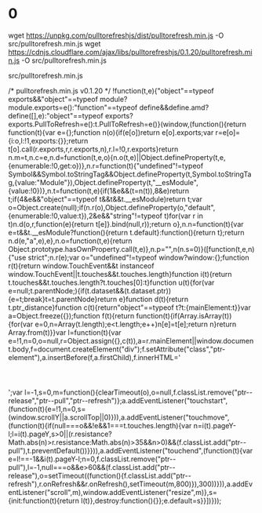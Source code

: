 # 0
wget https://unpkg.com/pulltorefreshjs/dist/pulltorefresh.min.js -O src/pulltorefresh.min.js
wget https://cdnjs.cloudflare.com/ajax/libs/pulltorefreshjs/0.1.20/pulltorefresh.min.js -O src/pulltorefresh.min.js

src/pulltorefresh.min.js

/* pulltorefresh.min.js v0.1.20 */
!function(t,e){"object"==typeof exports&&"object"==typeof module?module.exports=e():"function"==typeof define&&define.amd?define([],e):"object"==typeof exports?exports.PullToRefresh=e():t.PullToRefresh=e()}(window,(function(){return function(t){var e={};function n(o){if(e[o])return e[o].exports;var r=e[o]={i:o,l:!1,exports:{}};return t[o].call(r.exports,r,r.exports,n),r.l=!0,r.exports}return n.m=t,n.c=e,n.d=function(t,e,o){n.o(t,e)||Object.defineProperty(t,e,{enumerable:!0,get:o})},n.r=function(t){"undefined"!=typeof Symbol&&Symbol.toStringTag&&Object.defineProperty(t,Symbol.toStringTag,{value:"Module"}),Object.defineProperty(t,"__esModule",{value:!0})},n.t=function(t,e){if(1&e&&(t=n(t)),8&e)return t;if(4&e&&"object"==typeof t&&t&&t.__esModule)return t;var o=Object.create(null);if(n.r(o),Object.defineProperty(o,"default",{enumerable:!0,value:t}),2&e&&"string"!=typeof t)for(var r in t)n.d(o,r,function(e){return t[e]}.bind(null,r));return o},n.n=function(t){var e=t&&t.__esModule?function(){return t.default}:function(){return t};return n.d(e,"a",e),e},n.o=function(t,e){return Object.prototype.hasOwnProperty.call(t,e)},n.p="",n(n.s=0)}([function(t,e,n){"use strict";n.r(e);var o="undefined"!=typeof window?window:{};function r(t){return window.TouchEvent&&t instanceof window.TouchEvent||t.touches&&t.touches.length}function i(t){return t.touches&&t.touches.length?t.touches[0]:t}function u(t){for(var e=null;t.parentNode;){if(t.dataset&&(t.dataset.ptr)){e=t;break}t=t.parentNode}return e}function d(t){return t.ptr_distance}function c(t){return"object"==typeof t?t:{mainElement:t}}var a=Object.freeze({});function f(t){return function(t){if(Array.isArray(t)){for(var e=0,n=Array(t.length);e<t.length;e++)n[e]=t[e];return n}return Array.from(t)}}var l=function(t){var e=!1,n=0,o=null,r=Object.assign({},c(t)),a=r.mainElement||window.document.body,f=document.createElement("div");f.setAttribute("class","ptr-element"),a.insertBefore(f,a.firstChild),f.innerHTML='<div class="ptr-spinner"><svg width="40" height="40" viewBox="0 0 40 40"><circle class="path" cx="20" cy="20" r="16" fill="none" stroke-width="4"></circle></svg></div>';var l=-1,s=0,m=function(){clearTimeout(o),o=null,f.classList.remove("ptr--release","ptr--pull","ptr--refresh")};a.addEventListener("touchstart",(function(t){e=!1,n=0,s=(window.scrollY||a.scrollTop||0)})),a.addEventListener("touchmove",(function(t){if(null===o&&!e&&1===t.touches.length){var n=i(t).pageY-l;l=i(t).pageY,s>0||(r.resistance?Math.abs(n)>r.resistance:Math.abs(n)>35&&n>0)&&(f.classList.add("ptr--pull"),t.preventDefault())}})),a.addEventListener("touchend",(function(t){var e=l!==-1&&i(t).pageY-l;n=0,f.classList.remove("ptr--pull"),l=-1,null===o&&e>60&&(f.classList.add("ptr--release"),o=setTimeout((function(){f.classList.add("ptr--refresh"),r.onRefresh&&r.onRefresh(),setTimeout(m,800)}),300))})),a.addEventListener("scroll",m),window.addEventListener("resize",m)},s={init:function(t){return l(t)},destroy:function(){}};e.default=s}}])}));
